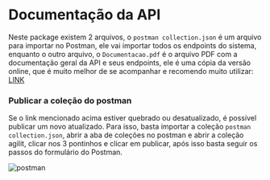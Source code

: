 # Documentação da API
Neste package existem 2 arquivos, o `postman collection.json` é um arquivo para importar no Postman, ele vai importar todos os endpoints do sistema, enquanto o outro arquivo, o `Documentacao.pdf` é o arquivo PDF com a documentação geral da API e seus endpoints, ele é uma cópia da versão online, que é muito melhor de se acompanhar e recomendo muito utilizar: [LINK](https://documenter.getpostman.com/view/3270600/Szt5eAQN?version=latest)

### Publicar a coleção do postman
Se o link mencionado acima estiver quebrado ou desatualizado, é possível publicar um novo atualizado.
Para isso, basta importar a coleção `postman collection.json`, abrir a aba de coleções no postman e abrir a coleção agilit, clicar nos 3 pontinhos e clicar em publicar, após isso basta seguir os passos do formulário do Postman.

![postman](https://user-images.githubusercontent.com/34343596/102556034-bd52c880-40a6-11eb-9d6d-57446435ae2b.gif)
